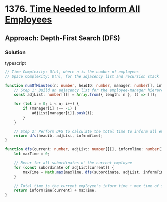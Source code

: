 # 1376. [Time Needed to Inform All Employees](https://leetcode.com/problems/time-needed-to-inform-all-employees/)

## Approach: Depth-First Search (DFS)

### Solution
typescript
```typescript
// Time Complexity: O(n), where n is the number of employees
// Space Complexity: O(n), for the adjacency list and recursion stack

function numOfMinutes(n: number, headID: number, manager: number[], informTime: number[]): number {
    // Step 1: Build an adjacency list for the employee-manager hierarchy
    const adjList: number[][] = Array.from({ length: n }, () => []);

    for (let i = 0; i < n; i++) {
        if (manager[i] !== -1) {
            adjList[manager[i]].push(i);
        }
    }

    // Step 2: Perform DFS to calculate the total time to inform all employees
    return dfs(headID, adjList, informTime);
}

function dfs(current: number, adjList: number[][], informTime: number[]): number {
    let maxTime = 0;

    // Recur for all subordinates of the current employee
    for (const subordinate of adjList[current]) {
        maxTime = Math.max(maxTime, dfs(subordinate, adjList, informTime));
    }

    // Total time is the current employee's inform time + max time of subordinates
    return informTime[current] + maxTime;
}
```

